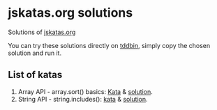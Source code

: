 # jskatas.org solutions
Solutions of [jskatas.org](https://jskatas.org/) 

You can try these solutions directly on [tddbin](tddbin.com), simply copy the chosen solution and run it.

## List of katas

1. Array API - array.sort() basics: [Kata](src/array-api/001-array-sort-basics//kata.js) & [solution](src/array-api/001-array-sort-basics/solution.js).
63. String API - string.includes(): [kata](src/string-api/063-string-includes/kata.js) & [solution](src/string-api/063-string-includes/solution.js).
